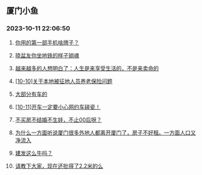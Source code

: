 ## 厦门小鱼 
### 2023-10-11 22:06:50

1. [你用的第一部手机啥牌子？](http://bbs.xmfish.com/read-htm-tid-18086599.html)

2. [晓盆友你坐地铁的样子销魂](http://bbs.xmfish.com/read-htm-tid-18086593.html)

3. [越来越多的人想明白了：人生是来享受生活的，不是来卖命的](http://bbs.xmfish.com/read-htm-tid-18086584.html)

4. [[10-10]关于本地被征地人员养老保险问题](http://bbs.xmfish.com/read-htm-tid-18086526.html)

5. [大部分有车的](http://bbs.xmfish.com/read-htm-tid-18086559.html)

6. [[10-11]开车一定要小心网约车碰瓷！](http://bbs.xmfish.com/read-htm-tid-18086591.html)

7. [不买房不结婚不生娃，不止00后呀？](http://bbs.xmfish.com/read-htm-tid-18086749.html)

8. [为什么一方面听说厦门很多外地人都离开厦门了，房子不好租。一方面人口又净流入](http://bbs.xmfish.com/read-htm-tid-18086566.html)

9. [建发这么牛吗？](http://bbs.xmfish.com/read-htm-tid-18086836.html)

10. [请教下大家，现在还批得了2.2米的么](http://bbs.xmfish.com/read-htm-tid-18086661.html)

